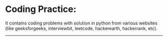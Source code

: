 # Coding Practice:

It contains coding problems with solution in python from various websites (like geeksforgeeks, interviewbit, leetcode, hackerearth, hackerrank, etc).

---

